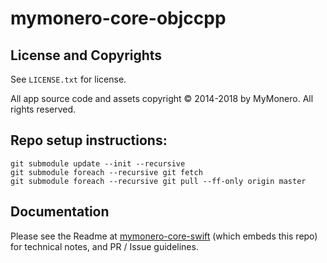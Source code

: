 # mymonero-core-objccpp

## License and Copyrights

See `LICENSE.txt` for license.

All app source code and assets copyright © 2014-2018 by MyMonero. All rights reserved.

## Repo setup instructions:

```
git submodule update --init --recursive
git submodule foreach --recursive git fetch
git submodule foreach --recursive git pull --ff-only origin master
```

## Documentation

Please see the Readme at [mymonero-core-swift](https://github.com/mymonero/mymonero-core-swift) (which embeds this repo) for technical notes, and PR / Issue guidelines.
